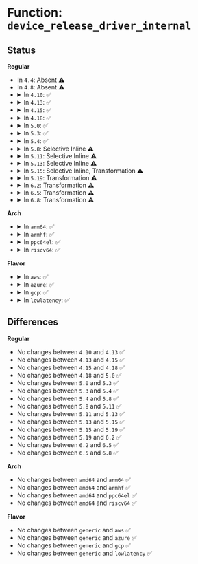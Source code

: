# Function: <code>device_release_driver_internal</code>

## Status
<b>Regular</b>
<ul>
<li>
In <code>4.4</code>: Absent ⚠️
</li>
<li>
In <code>4.8</code>: Absent ⚠️
</li>
<li>
<details>
<summary>In <code>4.10</code>: ✅</summary>

```c
void device_release_driver_internal(struct device *dev, struct device_driver *drv, struct device *parent);
```

**Collision:** Unique Global

**Inline:** No

**Transformation:** False

**Instances:**

```
In drivers/base/dd.c (ffffffff815cc2c0)
Location: drivers/base/dd.c:845
Inline: False
Direct callers:
  - drivers/base/core.c:device_links_unbind_consumers
  - drivers/base/core.c:device_links_unbind_consumers
  - drivers/base/dd.c:driver_detach
  - drivers/base/dd.c:device_release_driver
```
**Symbols:**

```
ffffffff815cc2c0-ffffffff815cc4c1: device_release_driver_internal (STB_GLOBAL)
```
</details>
</li>
<li>
<details>
<summary>In <code>4.13</code>: ✅</summary>

```c
void device_release_driver_internal(struct device *dev, struct device_driver *drv, struct device *parent);
```

**Collision:** Unique Global

**Inline:** No

**Transformation:** False

**Instances:**

```
In drivers/base/dd.c (ffffffff815e0e70)
Location: drivers/base/dd.c:854
Inline: False
Direct callers:
  - drivers/base/core.c:device_links_unbind_consumers
  - drivers/base/core.c:device_links_unbind_consumers
  - drivers/base/dd.c:driver_detach
  - drivers/base/dd.c:device_release_driver
```
**Symbols:**

```
ffffffff815e0e70-ffffffff815e1072: device_release_driver_internal (STB_GLOBAL)
```
</details>
</li>
<li>
<details>
<summary>In <code>4.15</code>: ✅</summary>

```c
void device_release_driver_internal(struct device *dev, struct device_driver *drv, struct device *parent);
```

**Collision:** Unique Global

**Inline:** No

**Transformation:** False

**Instances:**

```
In drivers/base/dd.c (ffffffff81647f80)
Location: drivers/base/dd.c:894
Inline: False
Direct callers:
  - drivers/base/core.c:device_links_unbind_consumers
  - drivers/base/core.c:device_links_unbind_consumers
  - drivers/base/dd.c:driver_detach
  - drivers/base/dd.c:device_release_driver
```
**Symbols:**

```
ffffffff81647f80-ffffffff8164819c: device_release_driver_internal (STB_GLOBAL)
```
</details>
</li>
<li>
<details>
<summary>In <code>4.18</code>: ✅</summary>

```c
void device_release_driver_internal(struct device *dev, struct device_driver *drv, struct device *parent);
```

**Collision:** Unique Global

**Inline:** No

**Transformation:** False

**Instances:**

```
In drivers/base/dd.c (ffffffff81683460)
Location: drivers/base/dd.c:915
Inline: False
Direct callers:
  - drivers/base/core.c:device_links_unbind_consumers
  - drivers/base/core.c:device_links_unbind_consumers
  - drivers/base/dd.c:driver_detach
  - drivers/base/dd.c:device_release_driver
```
**Symbols:**

```
ffffffff81683460-ffffffff816836ba: device_release_driver_internal (STB_GLOBAL)
```
</details>
</li>
<li>
<details>
<summary>In <code>5.0</code>: ✅</summary>

```c
void device_release_driver_internal(struct device *dev, struct device_driver *drv, struct device *parent);
```

**Collision:** Unique Global

**Inline:** No

**Transformation:** False

**Instances:**

```
In drivers/base/dd.c (ffffffff816a3160)
Location: drivers/base/dd.c:999
Inline: False
Direct callers:
  - drivers/base/core.c:device_links_unbind_consumers
  - drivers/base/core.c:device_links_unbind_consumers
  - drivers/base/dd.c:driver_detach
  - drivers/base/dd.c:device_release_driver
```
**Symbols:**

```
ffffffff816a3160-ffffffff816a33b5: device_release_driver_internal (STB_GLOBAL)
```
</details>
</li>
<li>
<details>
<summary>In <code>5.3</code>: ✅</summary>

```c
void device_release_driver_internal(struct device *dev, struct device_driver *drv, struct device *parent);
```

**Collision:** Unique Global

**Inline:** No

**Transformation:** False

**Instances:**

```
In drivers/base/dd.c (ffffffff816dc040)
Location: drivers/base/dd.c:1151
Inline: False
Direct callers:
  - drivers/base/core.c:device_links_unbind_consumers
  - drivers/base/core.c:device_links_unbind_consumers
  - drivers/base/dd.c:driver_detach
  - drivers/base/dd.c:device_driver_detach
  - drivers/base/dd.c:device_release_driver
```
**Symbols:**

```
ffffffff816dc040-ffffffff816dc1f8: device_release_driver_internal (STB_GLOBAL)
```
</details>
</li>
<li>
<details>
<summary>In <code>5.4</code>: ✅</summary>

```c
void device_release_driver_internal(struct device *dev, struct device_driver *drv, struct device *parent);
```

**Collision:** Unique Global

**Inline:** No

**Transformation:** False

**Instances:**

```
In drivers/base/dd.c (ffffffff81700070)
Location: drivers/base/dd.c:1168
Inline: False
Direct callers:
  - drivers/base/core.c:device_links_unbind_consumers
  - drivers/base/core.c:device_links_unbind_consumers
  - drivers/base/dd.c:driver_detach
  - drivers/base/dd.c:device_driver_detach
  - drivers/base/dd.c:device_release_driver
```
**Symbols:**

```
ffffffff81700070-ffffffff81700234: device_release_driver_internal (STB_GLOBAL)
```
</details>
</li>
<li>
<details>
<summary>In <code>5.8</code>: Selective Inline ⚠️</summary>

```c
void device_release_driver_internal(struct device *dev, struct device_driver *drv, struct device *parent);
```

**Collision:** Unique Global

**Inline:** Selective

**Transformation:** False

**Instances:**

```
In drivers/base/dd.c (ffffffff817ba1f7)
Location: drivers/base/dd.c:1142
Inline: True
Inline callers:
  - drivers/base/dd.c:driver_detach
  - drivers/base/dd.c:device_driver_detach
  - drivers/base/dd.c:device_release_driver
Direct callers:
  - drivers/base/core.c:device_links_unbind_consumers
  - drivers/base/core.c:device_links_unbind_consumers
```
**Symbols:**

```
ffffffff817ba020-ffffffff817ba0b9: device_release_driver_internal (STB_GLOBAL)
```
</details>
</li>
<li>
<details>
<summary>In <code>5.11</code>: Selective Inline ⚠️</summary>

```c
void device_release_driver_internal(struct device *dev, struct device_driver *drv, struct device *parent);
```

**Collision:** Unique Global

**Inline:** Selective

**Transformation:** False

**Instances:**

```
In drivers/base/dd.c (ffffffff817cf047)
Location: drivers/base/dd.c:1190
Inline: True
Inline callers:
  - drivers/base/dd.c:driver_detach
  - drivers/base/dd.c:device_driver_detach
  - drivers/base/dd.c:device_release_driver
Direct callers:
  - drivers/base/core.c:device_links_unbind_consumers
  - drivers/base/core.c:device_links_unbind_consumers
```
**Symbols:**

```
ffffffff817cee70-ffffffff817cef09: device_release_driver_internal (STB_GLOBAL)
```
</details>
</li>
<li>
<details>
<summary>In <code>5.13</code>: Selective Inline ⚠️</summary>

```c
void device_release_driver_internal(struct device *dev, struct device_driver *drv, struct device *parent);
```

**Collision:** Unique Global

**Inline:** Selective

**Transformation:** False

**Instances:**

```
In drivers/base/dd.c (ffffffff817b2a57)
Location: drivers/base/dd.c:1205
Inline: True
Inline callers:
  - drivers/base/dd.c:driver_detach
  - drivers/base/dd.c:device_driver_detach
  - drivers/base/dd.c:device_release_driver
Direct callers:
  - drivers/base/core.c:device_links_unbind_consumers
  - drivers/base/core.c:device_links_unbind_consumers
```
**Symbols:**

```
ffffffff817b2880-ffffffff817b2919: device_release_driver_internal (STB_GLOBAL)
```
</details>
</li>
<li>
<details>
<summary>In <code>5.15</code>: Selective Inline, Transformation ⚠️</summary>

```c
void device_release_driver_internal(struct device *dev, struct device_driver *drv, struct device *parent);
```

**Collision:** Unique Global

**Inline:** Selective

**Transformation:** True

**Instances:**

```
In drivers/base/dd.c (ffffffff8183bee6)
Location: drivers/base/dd.c:1234
Inline: True
Inline callers:
  - drivers/base/dd.c:driver_detach
  - drivers/base/dd.c:device_driver_detach
  - drivers/base/dd.c:device_release_driver
Direct callers:
  - drivers/base/core.c:device_links_unbind_consumers
  - drivers/base/core.c:device_links_unbind_consumers
```
**Symbols:**

```
ffffffff81d0309e-ffffffff81d030c7: device_release_driver_internal.cold (STB_LOCAL)
ffffffff8183bcb0-ffffffff8183bd65: device_release_driver_internal (STB_GLOBAL)
```
</details>
</li>
<li>
<details>
<summary>In <code>5.19</code>: Transformation ⚠️</summary>

```c
void device_release_driver_internal(struct device *dev, struct device_driver *drv, struct device *parent);
```

**Collision:** Unique Global

**Inline:** No

**Transformation:** True

**Instances:**

```
In drivers/base/dd.c (0)
Location: drivers/base/dd.c:1244
Inline: False
Direct callers:
  - drivers/base/core.c:device_links_unbind_consumers
  - drivers/base/core.c:device_links_unbind_consumers
  - drivers/base/dd.c:driver_detach
  - drivers/base/dd.c:device_driver_detach
  - drivers/base/dd.c:device_release_driver
```
**Symbols:**

```
ffffffff81ecb789-ffffffff81ecb7e8: device_release_driver_internal.cold (STB_LOCAL)
ffffffff8197e390-ffffffff8197e62a: device_release_driver_internal (STB_GLOBAL)
```
</details>
</li>
<li>
<details>
<summary>In <code>6.2</code>: Transformation ⚠️</summary>

```c
void device_release_driver_internal(struct device *dev, struct device_driver *drv, struct device *parent);
```

**Collision:** Unique Global

**Inline:** No

**Transformation:** True

**Instances:**

```
In drivers/base/dd.c (0)
Location: drivers/base/dd.c:1272
Inline: False
Direct callers:
  - drivers/base/core.c:device_links_unbind_consumers
  - drivers/base/core.c:device_links_unbind_consumers
  - drivers/base/dd.c:driver_detach
  - drivers/base/dd.c:device_driver_detach
  - drivers/base/dd.c:device_release_driver
```
**Symbols:**

```
ffffffff820985d3-ffffffff82098632: device_release_driver_internal.cold (STB_LOCAL)
ffffffff81aeb900-ffffffff81aebb9a: device_release_driver_internal (STB_GLOBAL)
```
</details>
</li>
<li>
<details>
<summary>In <code>6.5</code>: Transformation ⚠️</summary>

```c
void device_release_driver_internal(struct device *dev, struct device_driver *drv, struct device *parent);
```

**Collision:** Unique Global

**Inline:** No

**Transformation:** True

**Instances:**

```
In drivers/base/dd.c (0)
Location: drivers/base/dd.c:1288
Inline: False
Direct callers:
  - drivers/base/core.c:device_links_unbind_consumers
  - drivers/base/core.c:device_links_unbind_consumers
  - drivers/base/dd.c:driver_detach
  - drivers/base/dd.c:device_driver_detach
  - drivers/base/dd.c:device_release_driver
```
**Symbols:**

```
ffffffff82119605-ffffffff82119664: device_release_driver_internal.cold (STB_LOCAL)
ffffffff81b39b70-ffffffff81b39ddc: device_release_driver_internal (STB_GLOBAL)
```
</details>
</li>
<li>
<details>
<summary>In <code>6.8</code>: Transformation ⚠️</summary>

```c
void device_release_driver_internal(struct device *dev, struct device_driver *drv, struct device *parent);
```

**Collision:** Unique Global

**Inline:** No

**Transformation:** True

**Instances:**

```
In drivers/base/dd.c (0)
Location: drivers/base/dd.c:1288
Inline: False
Direct callers:
  - drivers/base/core.c:device_links_unbind_consumers
  - drivers/base/core.c:device_links_unbind_consumers
  - drivers/base/dd.c:driver_detach
  - drivers/base/dd.c:device_driver_detach
  - drivers/base/dd.c:device_release_driver
```
**Symbols:**

```
ffffffff821f75c8-ffffffff821f7627: device_release_driver_internal.cold (STB_LOCAL)
ffffffff81b91630-ffffffff81b9189c: device_release_driver_internal (STB_GLOBAL)
```
</details>
</li>
</ul>
<b>Arch</b>
<ul>
<li>
<details>
<summary>In <code>arm64</code>: ✅</summary>

```c
void device_release_driver_internal(struct device *dev, struct device_driver *drv, struct device *parent);
```

**Collision:** Unique Global

**Inline:** No

**Transformation:** False

**Instances:**

```
In drivers/base/dd.c (ffff8000108eb390)
Location: drivers/base/dd.c:1168
Inline: False
Direct callers:
  - drivers/base/core.c:device_links_unbind_consumers
  - drivers/base/core.c:device_links_unbind_consumers
  - drivers/base/dd.c:driver_detach
  - drivers/base/dd.c:device_driver_detach
  - drivers/base/dd.c:device_release_driver
```
**Symbols:**

```
ffff8000108eb390-ffff8000108eb550: device_release_driver_internal (STB_GLOBAL)
```
</details>
</li>
<li>
<details>
<summary>In <code>armhf</code>: ✅</summary>

```c
void device_release_driver_internal(struct device *dev, struct device_driver *drv, struct device *parent);
```

**Collision:** Unique Global

**Inline:** No

**Transformation:** False

**Instances:**

```
In drivers/base/dd.c (c09d9488)
Location: drivers/base/dd.c:1168
Inline: False
Direct callers:
  - drivers/base/core.c:device_links_unbind_consumers
  - drivers/base/core.c:device_links_unbind_consumers
  - drivers/base/dd.c:driver_detach
  - drivers/base/dd.c:device_driver_detach
  - drivers/base/dd.c:device_release_driver
```
**Symbols:**

```
c09d9488-c09d9648: device_release_driver_internal (STB_GLOBAL)
```
</details>
</li>
<li>
<details>
<summary>In <code>ppc64el</code>: ✅</summary>

```c
void device_release_driver_internal(struct device *dev, struct device_driver *drv, struct device *parent);
```

**Collision:** Unique Global

**Inline:** No

**Transformation:** False

**Instances:**

```
In drivers/base/dd.c (c000000000982980)
Location: drivers/base/dd.c:1168
Inline: False
Direct callers:
  - drivers/base/core.c:device_links_unbind_consumers
  - drivers/base/core.c:device_links_unbind_consumers
  - drivers/base/dd.c:driver_detach
  - drivers/base/dd.c:device_driver_detach
  - drivers/base/dd.c:device_release_driver
```
**Symbols:**

```
c000000000982980-c000000000982be0: device_release_driver_internal (STB_GLOBAL)
```
</details>
</li>
<li>
<details>
<summary>In <code>riscv64</code>: ✅</summary>

```c
void device_release_driver_internal(struct device *dev, struct device_driver *drv, struct device *parent);
```

**Collision:** Unique Global

**Inline:** No

**Transformation:** False

**Instances:**

```
In drivers/base/dd.c (ffffffe00057f000)
Location: drivers/base/dd.c:1168
Inline: False
Direct callers:
  - drivers/base/core.c:device_links_unbind_consumers
  - drivers/base/core.c:device_links_unbind_consumers
  - drivers/base/dd.c:driver_detach
  - drivers/base/dd.c:device_driver_detach
  - drivers/base/dd.c:device_release_driver
```
**Symbols:**

```
ffffffe00057f000-ffffffe00057f160: device_release_driver_internal (STB_GLOBAL)
```
</details>
</li>
</ul>
<b>Flavor</b>
<ul>
<li>
<details>
<summary>In <code>aws</code>: ✅</summary>

```c
void device_release_driver_internal(struct device *dev, struct device_driver *drv, struct device *parent);
```

**Collision:** Unique Global

**Inline:** No

**Transformation:** False

**Instances:**

```
In drivers/base/dd.c (ffffffff816c5860)
Location: drivers/base/dd.c:1168
Inline: False
Direct callers:
  - drivers/base/core.c:device_links_unbind_consumers
  - drivers/base/core.c:device_links_unbind_consumers
  - drivers/base/dd.c:driver_detach
  - drivers/base/dd.c:device_driver_detach
  - drivers/base/dd.c:device_release_driver
```
**Symbols:**

```
ffffffff816c5860-ffffffff816c5a24: device_release_driver_internal (STB_GLOBAL)
```
</details>
</li>
<li>
<details>
<summary>In <code>azure</code>: ✅</summary>

```c
void device_release_driver_internal(struct device *dev, struct device_driver *drv, struct device *parent);
```

**Collision:** Unique Global

**Inline:** No

**Transformation:** False

**Instances:**

```
In drivers/base/dd.c (ffffffff816a0ae0)
Location: drivers/base/dd.c:1168
Inline: False
Direct callers:
  - drivers/base/core.c:device_links_unbind_consumers
  - drivers/base/core.c:device_links_unbind_consumers
  - drivers/base/dd.c:driver_detach
  - drivers/base/dd.c:device_driver_detach
  - drivers/base/dd.c:device_release_driver
```
**Symbols:**

```
ffffffff816a0ae0-ffffffff816a0ca4: device_release_driver_internal (STB_GLOBAL)
```
</details>
</li>
<li>
<details>
<summary>In <code>gcp</code>: ✅</summary>

```c
void device_release_driver_internal(struct device *dev, struct device_driver *drv, struct device *parent);
```

**Collision:** Unique Global

**Inline:** No

**Transformation:** False

**Instances:**

```
In drivers/base/dd.c (ffffffff816f3d30)
Location: drivers/base/dd.c:1168
Inline: False
Direct callers:
  - drivers/base/core.c:device_links_unbind_consumers
  - drivers/base/core.c:device_links_unbind_consumers
  - drivers/base/dd.c:driver_detach
  - drivers/base/dd.c:device_driver_detach
  - drivers/base/dd.c:device_release_driver
```
**Symbols:**

```
ffffffff816f3d30-ffffffff816f3ef4: device_release_driver_internal (STB_GLOBAL)
```
</details>
</li>
<li>
<details>
<summary>In <code>lowlatency</code>: ✅</summary>

```c
void device_release_driver_internal(struct device *dev, struct device_driver *drv, struct device *parent);
```

**Collision:** Unique Global

**Inline:** No

**Transformation:** False

**Instances:**

```
In drivers/base/dd.c (ffffffff8170e560)
Location: drivers/base/dd.c:1168
Inline: False
Direct callers:
  - drivers/base/core.c:device_links_unbind_consumers
  - drivers/base/core.c:device_links_unbind_consumers
  - drivers/base/dd.c:driver_detach
  - drivers/base/dd.c:device_driver_detach
  - drivers/base/dd.c:device_release_driver
```
**Symbols:**

```
ffffffff8170e560-ffffffff8170e724: device_release_driver_internal (STB_GLOBAL)
```
</details>
</li>
</ul>

## Differences
<b>Regular</b>
<ul>
<li>
No changes between <code>4.10</code> and <code>4.13</code> ✅
</li>
<li>
No changes between <code>4.13</code> and <code>4.15</code> ✅
</li>
<li>
No changes between <code>4.15</code> and <code>4.18</code> ✅
</li>
<li>
No changes between <code>4.18</code> and <code>5.0</code> ✅
</li>
<li>
No changes between <code>5.0</code> and <code>5.3</code> ✅
</li>
<li>
No changes between <code>5.3</code> and <code>5.4</code> ✅
</li>
<li>
No changes between <code>5.4</code> and <code>5.8</code> ✅
</li>
<li>
No changes between <code>5.8</code> and <code>5.11</code> ✅
</li>
<li>
No changes between <code>5.11</code> and <code>5.13</code> ✅
</li>
<li>
No changes between <code>5.13</code> and <code>5.15</code> ✅
</li>
<li>
No changes between <code>5.15</code> and <code>5.19</code> ✅
</li>
<li>
No changes between <code>5.19</code> and <code>6.2</code> ✅
</li>
<li>
No changes between <code>6.2</code> and <code>6.5</code> ✅
</li>
<li>
No changes between <code>6.5</code> and <code>6.8</code> ✅
</li>
</ul>
<b>Arch</b>
<ul>
<li>
No changes between <code>amd64</code> and <code>arm64</code> ✅
</li>
<li>
No changes between <code>amd64</code> and <code>armhf</code> ✅
</li>
<li>
No changes between <code>amd64</code> and <code>ppc64el</code> ✅
</li>
<li>
No changes between <code>amd64</code> and <code>riscv64</code> ✅
</li>
</ul>
<b>Flavor</b>
<ul>
<li>
No changes between <code>generic</code> and <code>aws</code> ✅
</li>
<li>
No changes between <code>generic</code> and <code>azure</code> ✅
</li>
<li>
No changes between <code>generic</code> and <code>gcp</code> ✅
</li>
<li>
No changes between <code>generic</code> and <code>lowlatency</code> ✅
</li>
</ul>
